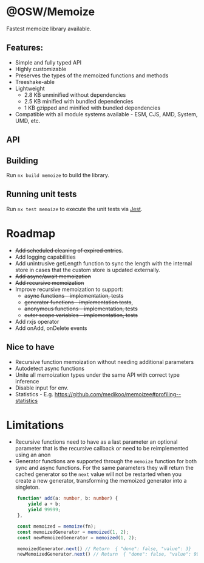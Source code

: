 # @OSW/Memoize

Fastest memoize library available.

## Features:

-   Simple and fully typed API
-   Highly customizable
-   Preserves the types of the memoized functions and methods
-   Treeshake-able
-   Lightweight
    -   2.8 KB unminified without dependencies
    -   2.5 KB minified with bundled dependencies
    -   1 KB gzipped and minified with bundled dependencies
-   Compatible with all module systems available - ESM, CJS, AMD, System, UMD, etc.

## API

## Building

Run `nx build memoize` to build the library.

## Running unit tests

Run `nx test memoize` to execute the unit tests via [Jest](https://jestjs.io).

# Roadmap

-   ~~Add scheduled cleaning of expired entries~~.
-   Add logging capabilities
-   Add unintrusive getLength function to sync the length with the internal store in cases that the custom store is updated externally.
-   ~~Add async/await memoization~~
-   ~~Add recursive memoization~~
-   Improve recursive memoization to support:
    -   ~~async functions - implementation, tests~~
    -   ~~generator functions - implementation tests~~,
    -   ~~anonymous functions - implementation, tests~~
    -   ~~outer scope variables - implementation, tests~~
-   Add rxjs operator
-   Add onAdd, onDelete events

## Nice to have

-   Recursive function memoization without needing additional parameters
-   Autodetect async functions
-   Unite all memoization types under the same API with correct type inference
-   Disable input for env.
-   Statistics - E.g. https://github.com/medikoo/memoizee#profiling--statistics

# Limitations

-   Recursive functions need to have as a last parameter an optional parameter that is the recursive callback or need to be reimplemented using an anon
-   Generator functions are supported through the `memoize` function for both sync and async functions. For the same parameters they will return the cached generator so the `next` value will not be restarted when you create a new generator, transforming the memoized generator into a singleton.

```typescript
    function* add(a: number, b: number) {
        yield a + b;
        yield 99999;
    },

    const memoized = memoize(fn);
    const memoizedGenerator = memoized(1, 2);
    const newMemoizedGenerator = memoized(1, 2);

    memoizedGenerator.next() // Return  { "done": false, "value": 3}
    newMemoizedGenerator.next() // Return  { "done": false, "value": 99999}
```
